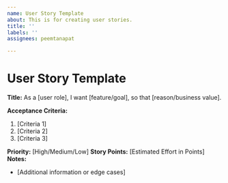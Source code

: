 ```yaml
---
name: User Story Template
about: This is for creating user stories.
title: ''
labels: ''
assignees: peemtanapat

---
```


# User Story Template

**Title:**
As a [user role], I want [feature/goal], so that [reason/business value].

**Acceptance Criteria:**
1. [Criteria 1]
2. [Criteria 2]
3. [Criteria 3]

**Priority:** [High/Medium/Low]
**Story Points:** [Estimated Effort in Points]
**Notes:**
- [Additional information or edge cases]
